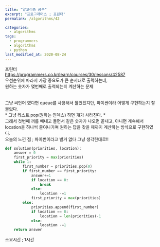 ```yaml
---
title: "알고리즘 공부"
excerpt: "프로그래머스 ; 프린터"
permalink: /algorithms/42

categories:
  - algorithms
tags:
  - programmers
  - algorithms
  - python
last_modified_at: 2020-08-24
---
```

프린터  
<https://programmers.co.kr/learn/courses/30/lessons/42587>  
우선순위에 따라서 가장 중요도가 큰 순서대로 출력하는데,  
원하는 숫자가 몇번째로 출력되는지 계산하는 문제  
<br>  
그냥 씨언어 였다면 queue를 사용해서 풀었겠지만, 파이썬이라 어떻게 구현하는지 잘 몰랐다.  
\* 그냥 리스트.pop(원하는 인덱스) 하면 걔가 사라진다. \*  
그래서 첫번째 꺼를 빼내고 돌면서 같은 숫자가 나오면 끝내고, 아니면 계속해서 location을 하나씩 줄여나가며 원하는 답을 찾을 때까지 계산하는 방식으로 구현하였다.  
오늘의 느낀 점 ; 파이썬이라고 별거 없다 그냥 생각한대로!!  

``` python
def solution(priorities, location):
    answer = 0
    first_priority = max(priorities)
    while 1:
        first_number = priorities.pop(0)
        if first_number == first_priority:
            answer+=1
            if location == 0:
                break
            else:
                location -=1
            first_priority = max(priorities)
        else:
            priorities.append(first_number)
            if location == 0:
                location = len(priorities)-1
            else:
                location -=1
    return answer
```

소요시간 ; 1시간